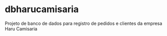 # dbharucamisaria
Projeto de banco de dados para registro de pedidos e clientes da empresa Haru Camisaria
